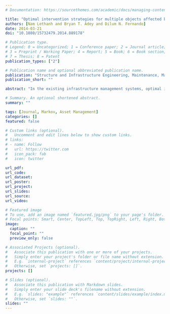 ```yaml
---
# Documentation: https://sourcethemes.com/academic/docs/managing-content/

title: "Optimal intervention strategies for multiple objects affected by manifest and latent deterioration processes"
authors: [Nam Lethanh and Bryan T. Adey and Dilum N. Fernando]
date: 2014-03-21
doi: "10.1080/15732479.2014.889178"

# Publication type.
# Legend: 0 = Uncategorized; 1 = Conference paper; 2 = Journal article;
# 3 = Preprint / Working Paper; 4 = Report; 5 = Book; 6 = Book section;
# 7 = Thesis; 8 = Patent
publication_types: ["2"]

# Publication name and optional abbreviated publication name.
publication: "Structure and Infrastructure Engineering, Maintenance, Management, Life-Cycle Design and Performance"
publication_short: ""

abstract: "In the existing infrastructure management systems, optimal interventions strategies (OISs) are determined for objects that deteriorate gradually (manifest deterioration process, MDPs), under the assumption that with appropriate inspection and intervention strategies the probability of failure of object can be neglected. Objects that deteriorate suddenly (latent deterioration process, LDPs), for example, due to scouring during a flood or earth movements during an earthquake are not considered. The determination of OISs for an object that deteriorates due to both MDPs and LDPs requires the consideration of both. The latter, however, means that the probability of failure of the object must be considered. In this article, a Markov model is presented that can be used to determine OISs for multiple objects of multiple types affected by uncorrelated MDPs and LDPs. The model is an extension of the model proposed by Mayet and Madanat (Incorporation of seismic considerations in bridge management systems. Computer-Aided Civil and Infrastructure Engineering, 17:185–193, 2002). In the model, a set of condition states (CSs) is used to describe the condition of objects of each type, where each set is composed of non-failure CSs and failure CSs. The probabilities of going from each non-failure CS to each failure CS are estimated using normalised fragility curves, and the probabilities of going from each non-failure CS to each non-failure CS are initially estimated using the Markov deterioration prediction model of Kobayashi, Kaito, and Lethanh (A Bayesian estimation method to improve deterioration prediction for infrastructure system with Markov chain model. International Journal of Architecture, Engineering and Construction, 1:1–13, 2012a) and later adjusted taking into consideration the probabilities of entering the failure CSs. The use of the model is demonstrated using a road link comprising one road section and one bridge."

# Summary. An optional shortened abstract.
summary: ""

tags: [Journal, Markov, Asset Management]
categories: []
featured: false

# Custom links (optional).
#   Uncomment and edit lines below to show custom links.
# links:
# - name: Follow
#   url: https://twitter.com
#   icon_pack: fab
#   icon: twitter

url_pdf:
url_code:
url_dataset:
url_poster:
url_project:
url_slides:
url_source:
url_video:

# Featured image
# To use, add an image named `featured.jpg/png` to your page's folder.
# Focal points: Smart, Center, TopLeft, Top, TopRight, Left, Right, BottomLeft, Bottom, BottomRight.
image:
  caption: ""
  focal_point: ""
  preview_only: false

# Associated Projects (optional).
#   Associate this publication with one or more of your projects.
#   Simply enter your project's folder or file name without extension.
#   E.g. `internal-project` references `content/project/internal-project/index.md`.
#   Otherwise, set `projects: []`.
projects: []

# Slides (optional).
#   Associate this publication with Markdown slides.
#   Simply enter your slide deck's filename without extension.
#   E.g. `slides: "example"` references `content/slides/example/index.md`.
#   Otherwise, set `slides: ""`.
slides: ""
---
```

